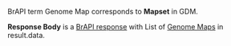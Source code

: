 
BrAPI term Genome Map corresponds to **Mapset** in GDM.

**Response Body** is a [BrAPI response](#brapilistresponsetemplate) with List of [Genome Maps](#mapsresource) in result.data.


